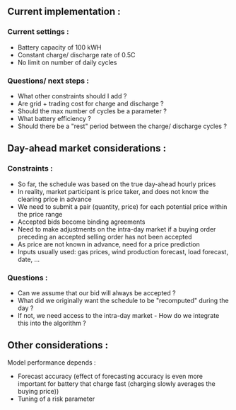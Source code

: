 ## Current implementation :

### Current settings :
- Battery capacity of 100 kWH
- Constant charge/ discharge rate of 0.5C 
- No limit on number of daily cycles 

### Questions/ next steps : 
- What other constraints should I add ?
- Are grid + trading cost for charge and discharge ?
- Should the max number of cycles be a parameter ?
- What battery efficiency ? 
- Should there be a "rest" period between the charge/ discharge cycles ?


## Day-ahead market considerations :

### Constraints :
- So far, the schedule was based on the true day-ahead hourly prices
- In reality, market participant is price taker, and does not know the clearing price in advance
- We need to submit a pair (quantity, price) for each potential price within the price range 
- Accepted bids become binding agreements
- Need to make adjustments on the intra-day market if a buying order preceding an accepted selling order has not been accepted 
- As price are not known in advance, need for a price prediction
- Inputs usually used: gas prices, wind production forecast, load forecast, date, ...


### Questions :
- Can we assume that our bid will always be accepted ? 
- What did we originally want the schedule to be "recomputed" during the day ?
- If not, we need access to the intra-day market - How do we integrate this into the algorithm ?

## Other considerations :
Model performance depends :
- Forecast accuracy (effect of forecasting accuracy is even more important for battery that charge fast (charging slowly averages the buying price))
- Tuning of a risk parameter 






